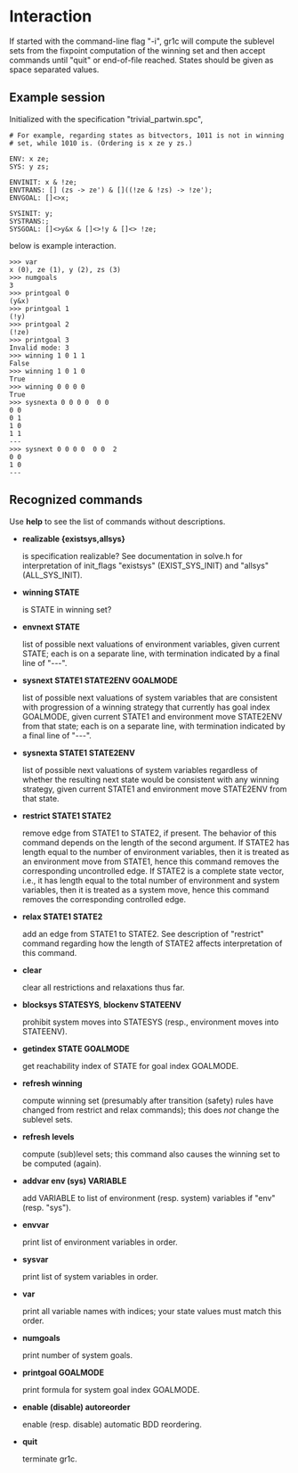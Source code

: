 Interaction
===========

If started with the command-line flag "-i", gr1c will compute the
sublevel sets from the fixpoint computation of the winning set and
then accept commands until "quit" or end-of-file reached.  States
should be given as space separated values.


Example session
---------------

Initialized with the specification "trivial_partwin.spc",

    # For example, regarding states as bitvectors, 1011 is not in winning
    # set, while 1010 is. (Ordering is x ze y zs.)

    ENV: x ze;
    SYS: y zs;

    ENVINIT: x & !ze;
    ENVTRANS: [] (zs -> ze') & []((!ze & !zs) -> !ze');
    ENVGOAL: []<>x;

    SYSINIT: y;
    SYSTRANS:;
    SYSGOAL: []<>y&x & []<>!y & []<> !ze;

below is example interaction.

    >>> var
    x (0), ze (1), y (2), zs (3)
    >>> numgoals
    3
    >>> printgoal 0
    (y&x)
    >>> printgoal 1
    (!y)
    >>> printgoal 2
    (!ze)
    >>> printgoal 3
    Invalid mode: 3
    >>> winning 1 0 1 1
    False
    >>> winning 1 0 1 0
    True
    >>> winning 0 0 0 0
    True
    >>> sysnexta 0 0 0 0  0 0
    0 0
    0 1
    1 0
    1 1
    ---
    >>> sysnext 0 0 0 0  0 0  2
    0 0
    1 0
    ---


Recognized commands
-------------------

Use **help** to see the list of commands without descriptions.

* **realizable {existsys,allsys}**

  is specification realizable?  See documentation in solve.h for
  interpretation of init_flags "existsys" (EXIST_SYS_INIT) and
  "allsys" (ALL_SYS_INIT).

* **winning STATE**

  is STATE in winning set?

* **envnext STATE**

  list of possible next valuations of environment variables, given
  current STATE; each is on a separate line, with termination
  indicated by a final line of "---".

* **sysnext STATE1 STATE2ENV GOALMODE**

  list of possible next valuations of system variables that are
  consistent with progression of a winning strategy that currently has
  goal index GOALMODE, given current STATE1 and environment move
  STATE2ENV from that state; each is on a separate line, with
  termination indicated by a final line of "---".

* **sysnexta STATE1 STATE2ENV**

  list of possible next valuations of system variables regardless of
  whether the resulting next state would be consistent with any
  winning strategy, given current STATE1 and environment move
  STATE2ENV from that state.

* **restrict STATE1 STATE2**

  remove edge from STATE1 to STATE2, if present. The behavior of this
  command depends on the length of the second argument. If STATE2 has
  length equal to the number of environment variables, then it is
  treated as an environment move from STATE1, hence this command
  removes the corresponding uncontrolled edge. If STATE2 is a complete
  state vector, i.e., it has length equal to the total number of
  environment and system variables, then it is treated as a system
  move, hence this command removes the corresponding controlled edge.

* **relax STATE1 STATE2**

  add an edge from STATE1 to STATE2. See description of "restrict"
  command regarding how the length of STATE2 affects interpretation of
  this command.

* **clear**

  clear all restrictions and relaxations thus far.

* **blocksys STATESYS**, **blockenv STATEENV**

  prohibit system moves into STATESYS (resp., environment moves into
  STATEENV).

* **getindex STATE GOALMODE**

  get reachability index of STATE for goal index GOALMODE.

* **refresh winning**

  compute winning set (presumably after transition (safety) rules have
  changed from restrict and relax commands); this does *not* change
  the sublevel sets.

* **refresh levels**

  compute (sub)level sets; this command also causes the winning set to
  be computed (again).

* **addvar env (sys) VARIABLE**

  add VARIABLE to list of environment (resp. system) variables if
  "env" (resp. "sys").

* **envvar**

  print list of environment variables in order.

* **sysvar**

  print list of system variables in order.

* **var**

  print all variable names with indices; your state values must match
  this order.

* **numgoals**

  print number of system goals.

* **printgoal GOALMODE**

  print formula for system goal index GOALMODE.

* **enable (disable) autoreorder**

  enable (resp. disable) automatic BDD reordering.

* **quit**

  terminate gr1c.
